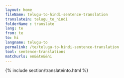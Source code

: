 ```yaml
---
layout: home
fileName: telugu-to-hindi-sentence-translation
translatein: telugu_to_hindi
folderName : translate
lang: te
from: te
to: hi
langname: telugu-to
permalink: /te/telugu-to-hindi-sentence-translation
tool: sentence-translations
matchurls: en&&te&&hi
---
```

{% include section/translateinto.html %}
